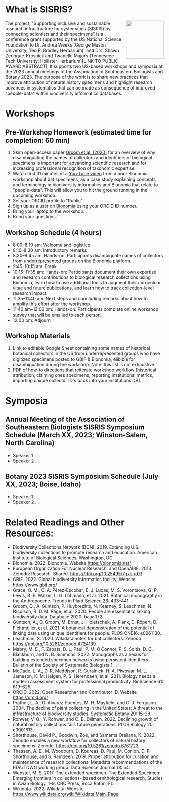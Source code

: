 # What is SISRIS?
<img align="right" width="120" height="120" src="https://user-images.githubusercontent.com/19411979/211927315-e306bf29-fc6d-433a-8b59-7afb34a841e6.png">

The project, "Supporting inclusive and sustainable research infrastructure for systematics (SISRIS) by connecting scientists and their specimens" is a conference grant supported by the US National Science Foundation to Dr. Andrea Weeks (George Mason University; Ted R. Bradley Herbarium), and Drs. Shawn Zeringue-Krosnick and Twanelle Majors (Tenneseee Tech University; Hollister Herbarium)[LINK TO PUBLIC AWARD ABSTRACT]. It supports two US-based workshops and symposia at the 2023 annual meetings of the Association of Southeastern Biologists and Botany 2023. The purpose of the work is to share new practices that improve attribution of natural history specimens and highlight research advances in systematics that can be made as consequence of improved "people-data" within biodiversity informatics databases.

# Workshops

## Pre-Workshop Homework (estimated time for completion: 60 min)

1. Skim open-access paper [Groom et al. (2020)](https://doi.org/10.1093/database/baaa072) for an overview of why disambiguating the names of collectors and identifiers of biological specimens is important for advancing scientific research and for increasing professional recognition of taxonomic expertise.
2. Watch first 31 minutes of a [You-Tube video](https://www.youtube.com/watch?v=PL_feKhrwMQ) from a prior Bionomia workshop about bat specimens, as a case study explaining concepts and terminology in biodiversity informatics and Bionomia that relate to "people-data". This will allow you to hit the ground running in the upcoming workshop.
3. Set your ORCID profile to "Public".
4. Sign up as a user on [Bionomia](https://bionomia.net/) using your ORCID ID number.
5. Bring your laptop to the workshop.
6. Bring your questions.

## Workshop Schedule (4 hours)
* 8:00–8:10 am: Welcome and logistics
* 8:10–8:30 am: Introductory remarks
* 8:30–9:45 am: Hands-on: Participants disambiguate names of collectors from underrepresented groups on the
Bionomia platform.
* 9:45–10:15 am: Break
* 10:15–11:35 am: Hands-on: Participants document their own expertise and research contributions to
biological research collections using Bionomia, learn how to use additional tools to augment their curriculum
vitae and future publications, and learn how to track collection-level research impact.
* 11:35–11:40 am: Next steps and concluding remarks about how to amplify this effort after the workshop.
* 11:40 am–12:00 pm: Hands-on: Participants complete online workshop survey that will be emailed to each person.
* 12:00 pm: Adjourn

## Workshop Materials
1. Link to editable Google Sheet containing some names of historical botanical collectors in the US from underrepresented groups who have digitized specimens posted to GBIF & Bionomia, elibible for disambiguation during the workshop. Note: this list is not exhaustive.
2. PDF of how-to directions that reiterate workshop workflow [historical attribution, claiming ones specimens, reporting institutional metrics, importing unique collector ID's back into your institutions DB].

# Symposia

## Annual Meeting of the Association of Southeastern Biologists SISRIS Symposium Schedule (March XX, 2023; Winston-Salem, North Carolina)
* Speaker 1
* Speaker 2
...

## Botany 2023 SISRIS Symposium Schedule (July XX, 2023; Boise, Idaho)
* Speaker 1
* Speaker 2
...
# Related Readings and Other Resources:

* Biodiversity Collections Network (BCN). 2019. Extending U.S. biodiversity collections to promote research and education. American Institute of Biological Sciences, Washington, DC.
* Bionomia. 2022. Bionomia. Website https://bionomia.net/
* European Organization For Nuclear Research, and OpenAIRE. 2013. Zenodo: Research. Shared.
https://doi.org/10.25495/7gxk-rd71
* GBIF. 2022. Global biodiversity informatics facility. Website https://www.gbif.org/ 
* Grace, O. M., O. A. Pérez-Escobar, E. J. Lucas, M. S. Vorontsova, G. P. Lewis, B. E. Walker, L. G. Lohmann, et al. 2021. Botanical monography in the Anthropocene. Trends in Plant Science 26: 433–441. 
* Groom, Q., A. Güntsch, P. Huybrechts, N. Kearney, S. Leachman, N. Nicolson, R. D. M. Page, et al. 2020. People are essential to linking biodiversity data. Database 2020: baaa072.
* Güntsch, A., Q. Groom, M. Ernst, J. Holetschek, A. Plank, D. Röpert, D. Fichtmüller, et al. 2021. A botanical demonstration of the potential of linking data using unique identifiers for people. PLOS ONE16: e0261130.
* Leachman, S. 2020. Wikidata notes for bat collectors. Zenodo. https://doi.org/10.5281/zenodo.4724139 
* Mabry, M. E., F. Zapata, D. L. Paul, P. M. O’Connor, P. S. Soltis, D. C. Blackburn, and N. B. Simmons. 2022. Monographs as a nexus for building extended specimen networks using persistent identifiers. Bulletin of the Society of Systematic Biologists 1.
* McDade, L. A., D. R. Maddison, R. Guralnick, H. A. Piwowar, M. L. Jameson, K. M. Helgen, P. S. Herendeen, et al. 2011. Biology needs a modern assessment system for professional productivity. BioScience 61: 619–625.
* ORCID. 2022. Open Researcher and Contributor ID. Website https://orcid.org/ 
* Prather, L. A., O. Alvarez-Fuentes, M. H. Mayfield, and C. J. Ferguson. 2004. The decline of plant collecting in the United States: A threat to the infrastructure of biodiversity studies. Systematic Botany 29: 15–28.
* Rohwer, V. G., Y. Rohwer, and C. B. Dillman. 2022. Declining growth of natural history collections fails future generations. PLOS Biology 20: e3001613.
* Shorthouse, David P., Goodwin, Zoë, and Samanta Orellana, K. 2022. Zenodo enables a new workflow for collectors of natural history specimens. Zenodo. https://doi.org/10.5281/zenodo.6761723
* Thessen, A. E., M. Woodburn, D. Koureas, D. Paul, M. Conlon, D. P. Shorthouse, and S. Ramdeen. 2019. Proper attribution for curation and maintenance of research collections: Metadata recommendations of the RDA/TDWG working group. Data Science Journal 18: 54.
* Webster, M. S. 2017. The extended specimen. The Extended Specimen: Emerging frontiers in collections-
based ornithological research, Studies in Avian Biology, 1–9. CRC Press, Boca Raton, FL.
* Wikidata. 2022. Wikidata. Website https://www.wikidata.org/wiki/Wikidata:Main_Page 
